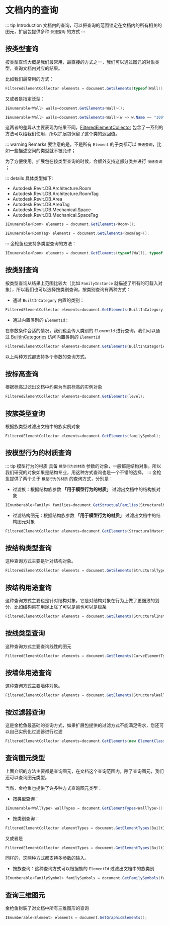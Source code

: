 # 文档内的查询

::: tip Introduction
文档内的查询，可以把查询的范围锁定在文档内的所有相关的图元，扩展包提供多种 `快速查询` 的方式
:::

## 按类型查询

按类型查询大概是我们最常用，最直接的方式之一，我们可以通过图元的对象类型，查询文档内对应的结果。

比如我们最常用的方式：

```csharp
FilteredElementCollector elements = document.GetElements(typeof(Wall));
```

又或者是指定泛型：

```csharp
IEnumerable<Wall> walls=document.GetElements<Wall>();

IEnumerable<Wall> walls=document.GetElements<Wall>(w => w.Name == "100");
```

这两者的差异从主要表现为结果不同，[FilteredElementCollector](https://www.revitapidocs.com/2020/163d1fae-e9d8-e4de-7452-c3b140b6daad.htm) 包含了一系列的方法可以给我们使用，所以扩展包保留了这个类的返回值。

::: warning Remarks
要注意的是，不是所有 `Element` 的子类都可以 `快速查询`，比如一些描述空间的类型就不被允许；

为了方便使用，扩展包在按类型查询的时候，会额外支持这部分类并进行 `慢速查询` ；

::: details 具体类型如下:

- Autodesk.Revit.DB.Architecture.Room
- Autodesk.Revit.DB.Architecture.RoomTag
- Autodesk.Revit.DB.Area
- Autodesk.Revit.DB.AreaTag
- Autodesk.Revit.DB.Mechanical.Space
- Autodesk.Revit.DB.Mechanical.SpaceTag

```csharp
IEnumerable<Room> elements = document.GetElements<Room>();

IEnumerable<RoomTag> elements = document.GetElements<RoomTag>();
```

:::
金枪鱼也支持多类型查询的方法：

```csharp
IEnumerable<Room> elements = document.GetElements(typeof(Wall), typeof(Floor));
```

## 按类别查询

按类型查询从结果上范围比较大（比如 `FamilyInstance` 就描述了所有的可载入对象），所以我们也可以选择按类别查询。按类别查询有两种方式：

- 通过 `BuiltInCategory` 内置的类别：

```csharp
FilteredElementCollector elements=document.GetElements(BuiltInCategory.OST_Walls);
```

- 通过内置类别的 `ElementId` :

在参数条件合适的情况，我们也会传入类别的 `ElementId` 进行查询，我们可以通过 [BuiltInCategories](/docs/guide/api-builtin-catagories.md) 访问内置类别的 `ElementId`

```csharp
FilteredElementCollector elements=document.GetElements(BuiltInCategories.Door);
```

以上两种方式都支持多个参数的查询方式。

## 按标高查询

根据标高过滤出文档中约束为当前标高的实例对象

```csharp
FilteredElementCollector elements=document.GetElements(level);
```

## 按族类型查询

根据族类型过滤出文档中的族实例对象

```csharp
FilteredElementCollector elements=document.GetElements(familySymbol);
```

## 按模型行为的材质查询

::: tip 模型行为的材质
具备 `模型行为的材质` 参数的对象，一般都是结构对象。所以我们研究的对象如果是结构专业，用这种方式查询也是一个不错的选择。
:::
金枪鱼提供了两个关于 `模型行为的材质` 的查询方式，分别是：

- 过滤族：根据结构族参数 <b>「用于模型行为的材质」</b> 过滤出文档中的结构族对象

```csharp
IEnumberable<Family> families=document.GetStructualFamilies(StructuralMaterialType.Wood);
```

- 过滤结构图元：根据结构族参数 <b>「用于模型行为的材质」</b> 过滤出文档中的结构图元对象

```csharp
FilteredElementCollector elements=document.GetElements(StructuralMaterialType.Wood);
```

## 按结构类型查询

这种查询方式主要是针对结构对象。

```csharp
FilteredElementCollector elements = document.GetElements(StructuralType.Column);
```

## 按结构用途查询

这种查询方式主要也是针对结构对象，它是对结构对象在行为上做了更细致的划分，比如结构梁在用途上除了可以是梁也可以是檩条

```csharp
FilteredElementCollector elements = document.GetElements(StructuralInstanceUsage.Column);
```

## 按线类型查询

这种查询方式主要查询线性的图元

```csharp
FilteredElementCollector elements = document.GetElements(CurveElementType.ModelCurve);
```

## 按墙体用途查询

这种查询方式主要墙体对象。

```csharp
FilteredElementCollector elements = document.GetElements(StructuralWallUsage.Bearing);
```

## 按过滤器查询

这是金枪鱼最基础的查询方式，如果扩展包提供的过滤方式不能满足需求，您还可以自己实例化过滤器进行过滤

```csharp
FilteredElementCollector elements=document.GetElements(new ElementClassFilter(typeof(Wall)));
```

## 查询图元类型

上面介绍的方法主要都是查询图元，在文档这个查询范围内，除了查询图元，我们还可以查询图元类型。

当然，金枪鱼也提供了许多种方式查询图元类型：

- 按类型查询：

```csharp
IEnumerable<WallType> wallTypes = document.GetElementTypes<WallType>();
```

- 按类别查询：

```csharp
FilteredElementCollector elementTypes = document.GetElementTypes(BuiltInCategories.Door);
```

又或者是

```csharp
FilteredElementCollector elementTypes = document.GetElementTypes(BuiltInCategory.OST_Walls);
```

同样的，这两种方式都支持多参数的输入。

- 按族查询：这种查询方式可以根据族的 `ElementId` 过滤出文档中的族类别

```csharp
IEnumberable<FamilySymbol> familySymbols = document.GetFamilySymbols(familyId);
```

## 查询三维图元

金枪鱼封装了对文档中所有三维图形的查询

```csharp
IEnumberable<Element> elements = document.GetGraphicElements();
```
